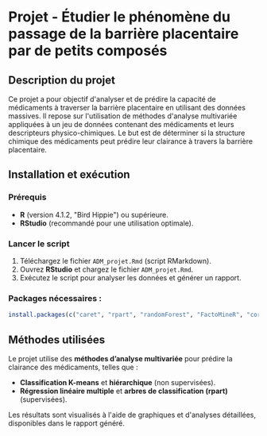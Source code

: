 # Projet - Étudier le phénomène du passage de la barrière placentaire par de petits composés

## Description du projet

Ce projet a pour objectif d'analyser et de prédire la capacité de médicaments à traverser la barrière placentaire en utilisant des données massives. Il repose sur l'utilisation de méthodes d'analyse multivariée appliquées à un jeu de données contenant des médicaments et leurs descripteurs physico-chimiques. Le but est de déterminer si la structure chimique des médicaments peut prédire leur clairance à travers la barrière placentaire.

## Installation et exécution

### Prérequis

- **R** (version 4.1.2, "Bird Hippie") ou supérieure.
- **RStudio** (recommandé pour une utilisation optimale).

### Lancer le script

1. Téléchargez le fichier `ADM_projet.Rmd` (script RMarkdown).
2. Ouvrez **RStudio** et chargez le fichier `ADM_projet.Rmd`.
3. Exécutez le script pour analyser les données et générer un rapport.

### Packages nécessaires :

```r
install.packages(c("caret", "rpart", "randomForest", "FactoMineR", "corrplot", "pROC", "rpart.plot"))
```

## Méthodes utilisées

Le projet utilise des **méthodes d’analyse multivariée** pour prédire la clairance des médicaments, telles que :
- **Classification K-means** et **hiérarchique** (non supervisées).
- **Régression linéaire multiple** et **arbres de classification (rpart)** (supervisées).

Les résultats sont visualisés à l'aide de graphiques et d'analyses détaillées, disponibles dans le rapport généré.
